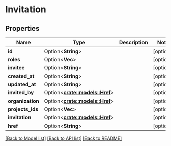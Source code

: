 # Invitation

## Properties

Name | Type | Description | Notes
------------ | ------------- | ------------- | -------------
**id** | Option<**String**> |  | [optional]
**roles** | Option<**Vec<String>**> |  | [optional]
**invitee** | Option<**String**> |  | [optional]
**created_at** | Option<**String**> |  | [optional]
**updated_at** | Option<**String**> |  | [optional]
**invited_by** | Option<[**crate::models::Href**](Href.md)> |  | [optional]
**organization** | Option<[**crate::models::Href**](Href.md)> |  | [optional]
**projects_ids** | Option<**Vec<String>**> |  | [optional]
**invitation** | Option<[**crate::models::Href**](Href.md)> |  | [optional]
**href** | Option<**String**> |  | [optional]

[[Back to Model list]](../README.md#documentation-for-models) [[Back to API list]](../README.md#documentation-for-api-endpoints) [[Back to README]](../README.md)


